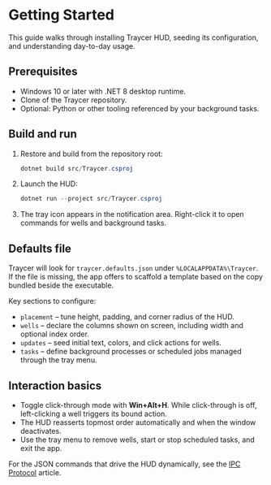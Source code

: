 # Getting Started

This guide walks through installing Traycer HUD, seeding its configuration, and understanding day-to-day usage.

## Prerequisites

- Windows 10 or later with .NET 8 desktop runtime.
- Clone of the Traycer repository.
- Optional: Python or other tooling referenced by your background tasks.

## Build and run

1. Restore and build from the repository root:
   ```powershell
   dotnet build src/Traycer.csproj
   ```
2. Launch the HUD:
   ```powershell
   dotnet run --project src/Traycer.csproj
   ```
3. The tray icon appears in the notification area. Right-click it to open commands for wells and background tasks.

## Defaults file

Traycer will look for `traycer.defaults.json` under `%LOCALAPPDATA%\Traycer`. If the file is missing, the app offers to scaffold a template based on the copy bundled beside the executable.

Key sections to configure:

- `placement` – tune height, padding, and corner radius of the HUD.
- `wells` – declare the columns shown on screen, including width and optional index order.
- `updates` – seed initial text, colors, and click actions for wells.
- `tasks` – define background processes or scheduled jobs managed through the tray menu.

## Interaction basics

- Toggle click-through mode with **Win+Alt+H**. While click-through is off, left-clicking a well triggers its bound action.
- The HUD reasserts topmost order automatically and when the window deactivates.
- Use the tray menu to remove wells, start or stop scheduled tasks, and exit the app.

For the JSON commands that drive the HUD dynamically, see the [IPC Protocol](ipc-protocol.md) article.
